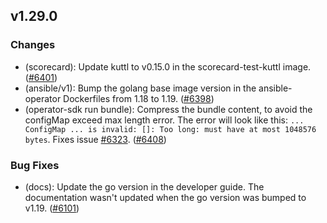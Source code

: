 ## v1.29.0

### Changes

- (scorecard): Update kuttl to v0.15.0 in the scorecard-test-kuttl image. ([#6401](https://github.com/graphitehealth/operator-sdk/pull/6401))
- (ansible/v1): Bump the golang base image version in the ansible-operator Dockerfiles from 1.18 to 1.19. ([#6398](https://github.com/graphitehealth/operator-sdk/pull/6398))
- (operator-sdk run bundle): Compress the bundle content, to avoid the configMap exceed max length error. The error will look like this: 
`... ConfigMap ... is invalid: []: Too long: must have at most 1048576 bytes`.
Fixes issue [#6323](https://github.com/graphitehealth/operator-sdk/issues/6323). ([#6408](https://github.com/graphitehealth/operator-sdk/pull/6408))

### Bug Fixes

- (docs): Update the go version in the developer guide.  The documentation wasn't updated when the go version was bumped to v1.19. ([#6101](https://github.com/graphitehealth/operator-sdk/pull/6101))
